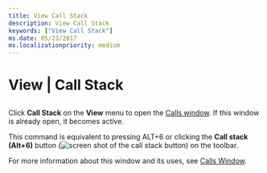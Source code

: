 ```yaml
---
title: View Call Stack
description: View Call Stack
keywords: ["View Call Stack"]
ms.date: 05/23/2017
ms.localizationpriority: medium
---
```


# View | Call Stack


## <span id="ddk_view_call_stack_dbg"></span><span id="DDK_VIEW_CALL_STACK_DBG"></span>


Click **Call Stack** on the **View** menu to open the [Calls window](calls-window.md). If this window is already open, it becomes active.

This command is equivalent to pressing ALT+6 or clicking the **Call stack (Alt+6)** button (![screen shot of the call stack button](images/tbcall.png)) on the toolbar.

For more information about this window and its uses, see [Calls Window](calls-window.md).

 

 





